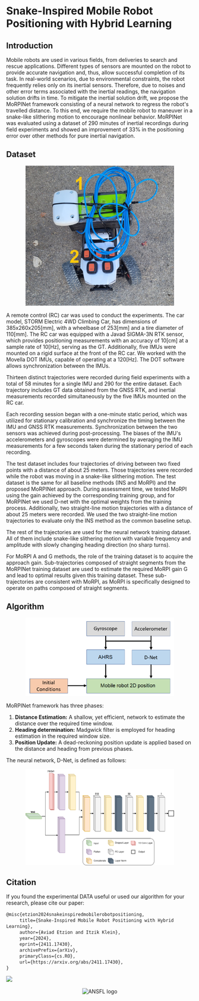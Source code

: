 # Snake-Inspired Mobile Robot Positioning with Hybrid Learning

## Introduction

Mobile robots are used in various fields, from deliveries to search and
rescue applications. Different types of sensors are mounted on the robot to
provide accurate navigation and, thus, allow successful completion of its task.
In real-world scenarios, due to environmental constraints, the robot frequently
relies only on its inertial sensors. Therefore, due to noises and other error
terms associated with the inertial readings, the navigation solution drifts in
time. To mitigate the inertial solution drift, we propose the MoRPINet
framework consisting of a neural network to regress the robot's travelled
distance. To this end, we require the mobile robot to maneuver in a snake-like
slithering motion to encourage nonlinear behavior. MoRPINet was evaluated using
a dataset of 290 minutes of inertial recordings during field experiments and
showed an improvement of 33% in the positioning error over other methods for pure inertial navigation.

## Dataset
<p align="center">
<img src="./figures/car.jpg" alt="RC Car" width="400">
</p>
A remote control (RC) car was used to conduct the experiments. 
The car model, STORM Electric 4WD Climbing Car, has dimensions of 385x260x205[mm], 
with a wheelbase of 253[mm] and a tire diameter of 110[mm]. 
The RC car was equipped with a Javad SIGMA-3N RTK sensor, which provides positioning measurements with an accuracy of 10[cm] at a sample rate of 10[Hz], serving as the GT. 
Additionally, five IMUs were mounted on a rigid surface at the front of the RC car. 
We worked with the Movella DOT IMUs, capable of operating at a 120[Hz]. 
The DOT software allows synchronization between the IMUs.

Thirteen distinct trajectories were recorded during field experiments with a total of 58 minutes for a single IMU and  290 for the entire dataset. 
Each trajectory includes GT data obtained from the GNSS RTK, and inertial measurements recorded simultaneously by the five IMUs mounted on the RC car.

Each recording session began with a one-minute static period, which was utilized for stationary calibration and synchronize the timing between the IMU and GNSS RTK measurements. 
Synchronization between the two sensors was achieved during post-processing. 
The biases of the IMU's accelerometers and gyroscopes were determined by averaging the IMU measurements for a few seconds taken during the stationary period of each recording.

The test dataset includes four trajectories of driving between two fixed points with a distance of about 25 meters. 
Those trajectories were recorded while the robot was moving in a snake-like slithering motion. 
The test dataset is the same for all baseline methods (INS and MoRPI) and the proposed MoRPINet approach. 
During assessment time, we tested MoRPI using the gain achieved by the corresponding training group, and for MoRPINet we used D-net with the optimal weights from the training process.
Additionally, two straight-line motion trajectories with a distance of about 25 meters were recorded. 
We used the two straight-line motion trajectories to evaluate only the INS method as the common baseline setup. 

The rest of the trajectories are used for the neural network training dataset. 
All of them include snake-like slithering motion with variable frequency and amplitude with slowly changing heading direction (no sharp turns).

For MoRPI A and G methods, the role of the training dataset is to acquire the approach gain. 
 Sub-trajectories composed of straight segments from the MoRPINet training dataset are used to estimate the required MoRPI gain G and lead to optimal results given this training dataset. 
These sub-trajectories are consistent with MoRPI, as MoRPI is specifically designed to operate on paths composed of straight segments. 

## Algorithm

<p align="center">
<img alt="MoRPINet Scheme" src="./figures/method.png" width="400">
</p>

MoRPINet framework has three phases:
1. **Distance Estimation:** A shallow, yet efficient, network to estimate the distance over the required time window.
2. **Heading determination:** Madgwick filter is employed for heading estimation in the required window size.
3. **Position Update:** A dead-reckoning position update is applied based on the distance and heading from previous phases.

The neural network, D-Net, is defined as follows:

<p align="center">
<img alt="D-Net Scheme" src="./figures/CNN.png" width="400">
</p>

 ## Citation
 
 If you found the experimental DATA useful or used our algorithm for your research, please cite our paper:
 ```
 @misc{etzion2024snakeinspiredmobilerobotpositioning,
      title={Snake-Inspired Mobile Robot Positioning with Hybrid Learning}, 
      author={Aviad Etzion and Itzik Klein},
      year={2024},
      eprint={2411.17430},
      archivePrefix={arXiv},
      primaryClass={cs.RO},
      url={https://arxiv.org/abs/2411.17430}, 
}
 ```
 
 [<img src=https://upload.wikimedia.org/wikipedia/commons/thumb/a/a8/ArXiv_web.svg/250px-ArXiv_web.svg.png width=70/>](http://arxiv.org/abs/2411.17430)
 
<p align="center">
<img alt="ANSFL logo" src="https://github.com/ansfl/MEMS-IMU-Denoising/blob/main/figrues/Logo.png?raw=true" width="500" class="center"/>
</p>